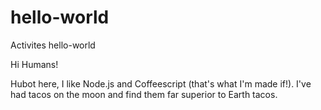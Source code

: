 # hello-world
Activites hello-world

Hi Humans!

Hubot here, I like Node.js and Coffeescript (that's what I'm made if!).
I've had tacos on the moon and find them far superior to Earth tacos.
